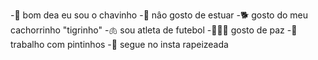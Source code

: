 -🥸 bom dea eu sou o chavinho
-💋 nâo gosto de estuar
-🐕  gosto do meu cachorrinho "tigrinho"
-🫁 sou atleta de futebol
-🧘🏽‍♀️ gosto de paz
-🐥 trabalho com pintinhos
-📌 segue no insta rapeizeada


